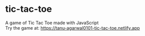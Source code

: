 # tic-tac-toe
A game of Tic Tac Toe made with JavaScript<br>
Try the game at: https://tanu-agarwal0101-tic-tac-toe.netlify.app
